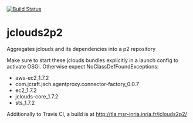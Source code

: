 [![Build Status](https://travis-ci.org/lemmy/jclouds2p2.png?branch=master)](https://travis-ci.org/lemmy/jclouds2p2)

jclouds2p2
==========

Aggregates jclouds and its dependencies into a p2 repository

Make sure to start these jclouds bundles explicitly in a launch config to activate OSGi. Otherwise expect NoClassDefFoundExceptions:

* aws-ec2_1.7.2
* com.jcraft.jsch.agentproxy.connector-factory_0.0.7
* ec2_1.7.2
* jclouds-core_1.7.2
* sts_1.7.2


Additionally to Travis CI, a build is at http://tla.msr-inria.inria.fr/jclouds2p2/
